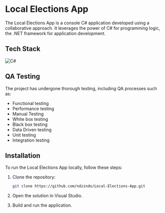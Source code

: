 # Local Elections App

The Local Elections App is a console C# application developed using a collaborative approach. It leverages the power of C# for programming logic, the .NET framework for application development.

## Tech Stack


![C#](https://img.shields.io/badge/C%23-.NET-d01bf5.svg?logo=c-sharp&style=for-the-badge)


## QA Testing
The project has undergone thorough testing, including QA processes such as:
- Functional testing
- Performance testing
- Manual Testing
- White box testing
- Black box testing
- Data Driven testing
- Unit testing
- Integration testing

## Installation

To run the Local Elections App locally, follow these steps:

1. Clone the repository:

    ```bash
    git clone https://github.com/ndzindo/Local-Elections-App.git
    ```

2. Open the solution in Visual Studio.

3. Build and run the application.

